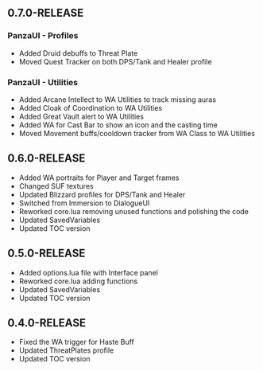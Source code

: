 ## 0.7.0-RELEASE

### PanzaUI - Profiles
* Added Druid debuffs to Threat Plate
* Moved Quest Tracker on both DPS/Tank and Healer profile

### PanzaUI - Utilities
* Added Arcane Intellect to WA Utilities to track missing auras
* Added Cloak of Coordination to WA Utilities
* Added Great Vault alert to WA Utilities
* Added WA for Cast Bar to show an icon and the casting time
* Moved Movement buffs/cooldown tracker from WA Class to WA Utilities

## 0.6.0-RELEASE

* Added WA portraits for Player and Target frames
* Changed SUF textures
* Updated Blizzard profiles for DPS/Tank and Healer
* Switched from Immersion to DialogueUI
* Reworked core.lua removing unused functions and polishing the code
* Updated SavedVariables
* Updated TOC version

## 0.5.0-RELEASE

* Added options.lua file with Interface panel
* Reworked core.lua adding functions
* Updated SavedVariables
* Updated TOC version

## 0.4.0-RELEASE

* Fixed the WA trigger for Haste Buff
* Updated ThreatPlates profile
* Updated TOC version
